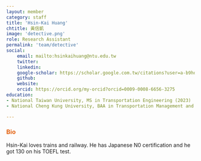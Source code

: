 ```yaml
---
layout: member
category: staff
title: 'Hsin-Kai Huang'
chtitle: 黃信凱
image: 'detective.png'
role: Research Assistant
permalink: 'team/detective'
social:
    email: mailto:hsinkaihuang@ntu.edu.tw
    twitter: 
    linkedin: 
    google-scholar: https://scholar.google.com.tw/citations?user=a-b9hdYAAAAJ&hl=zh-TW
    github: 
    website:
    orcid: https://orcid.org/my-orcid?orcid=0009-0008-6656-3275
education:
- National Taiwan University, MS in Transportation Engineering (2023)
- National Cheng Kung University, BAA in Transportation Management and Science (2021)

---
```


<h3 style="color: #e36414;">Bio</h3>
Hsin-Kai loves trains and railway. He has Japanese N0 certification and he got 130 on his TOEFL test.
